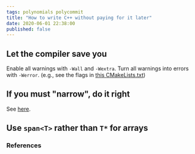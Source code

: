 ```yaml
---
tags: polynomials polycommit
title: "How to write C++ without paying for it later"
date: 2020-06-01 22:38:00
published: false
---
```


## Let the compiler save you

Enable all warnings with `-Wall` and `-Wextra`.
Turn all warnings into errors with `-Werror`.
(e.g., see the flags in [this CMakeLists.txt](https://github.com/alinush/libpolycrypto/blob/master/CMakeLists.txt#L90))

## If you must "narrow", do it right

See [here][narrowing].

## Use `span<T>` rather than `T*` for arrays

### References

[narrowing]: https://www.modernescpp.com/index.php/c-core-guidelines-rules-for-conversions-and-casts
